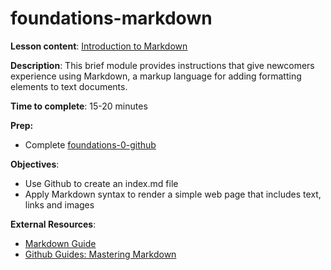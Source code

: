 # foundations-markdown

**Lesson content**: [Introduction to Markdown](https://github.com/learn-static/foundations-markdown/blob/main/intro-markdown.md)

**Description**: This brief module provides instructions that give newcomers experience using Markdown, a markup language for adding formatting elements to text documents.

**Time to complete**: 15-20 minutes

**Prep:**
- Complete [foundations-0-github](https://github.com/learn-static/foundations-0-github)

**Objectives**: 
- Use Github to create an index.md file
- Apply Markdown syntax to render a simple web page that includes text, links and images

**External Resources**:
- [Markdown Guide](https://www.markdownguide.org/cheat-sheet/)
- [Github Guides: Mastering Markdown](https://guides.github.com/features/mastering-markdown/)
